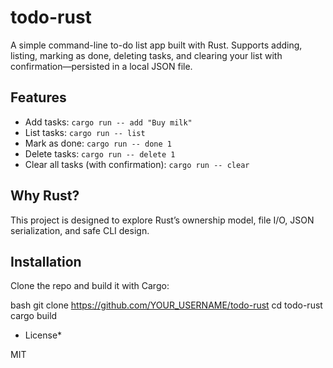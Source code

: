 #  todo-rust

A simple command-line to-do list app built with Rust. Supports adding, listing, marking as done, deleting tasks, and clearing your list with confirmation—persisted in a local JSON file.

##  Features

- Add tasks: `cargo run -- add "Buy milk"`
- List tasks: `cargo run -- list`
- Mark as done: `cargo run -- done 1`
- Delete tasks: `cargo run -- delete 1`
- Clear all tasks (with confirmation): `cargo run -- clear`

##  Why Rust?

This project is designed to explore Rust’s ownership model, file I/O, JSON serialization, and safe CLI design.

##  Installation

Clone the repo and build it with Cargo:

bash
git clone https://github.com/YOUR_USERNAME/todo-rust
cd todo-rust
cargo build


* License*

MIT
